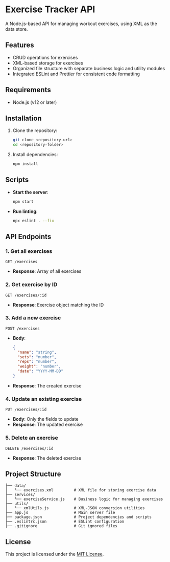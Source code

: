 # Exercise Tracker API

A Node.js-based API for managing workout exercises, using XML as the data store.

## Features
- CRUD operations for exercises
- XML-based storage for exercises
- Organized file structure with separate business logic and utility modules
- Integrated ESLint and Prettier for consistent code formatting

## Requirements
- Node.js (v12 or later)

## Installation
1. Clone the repository:
   ```bash
   git clone <repository-url>
   cd <repository-folder>
   ```

2. Install dependencies:
   ```bash
   npm install
   ```

## Scripts
- **Start the server**:
  ```bash
  npm start
  ```
- **Run linting**:
  ```bash
  npx eslint . --fix
  ```

## API Endpoints
### 1. **Get all exercises**
   ```
   GET /exercises
   ```
   - **Response**: Array of all exercises

### 2. **Get exercise by ID**
   ```
   GET /exercises/:id
   ```
   - **Response**: Exercise object matching the ID

### 3. **Add a new exercise**
   ```
   POST /exercises
   ```
   - **Body**:
     ```json
     {
       "name": "string",
       "sets": "number",
       "reps": "number",
       "weight": "number",
       "date": "YYYY-MM-DD"
     }
     ```
   - **Response**: The created exercise

### 4. **Update an existing exercise**
   ```
   PUT /exercises/:id
   ```
   - **Body**: Only the fields to update
   - **Response**: The updated exercise

### 5. **Delete an exercise**
   ```
   DELETE /exercises/:id
   ```
   - **Response**: The deleted exercise

## Project Structure
```
├── data/
│   └── exercises.xml         # XML file for storing exercise data
├── services/
│   └── exerciseService.js    # Business logic for managing exercises
├── utils/
│   └── xmlUtils.js           # XML-JSON conversion utilities
├── app.js                    # Main server file
├── package.json              # Project dependencies and scripts
├── .eslintrc.json            # ESLint configuration
├── .gitignore                # Git ignored files
```

## License
This project is licensed under the [MIT License](LICENSE).
